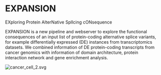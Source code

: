# EXPANSION
EXploring Protein AlterNative SplIcing cONsequence 

EXPANSION is a new pipeline and webserver to explore the functional consequences of an input list of protein-coding alternative splice variants, for example differentially expressed (DE) instances from transcriptomics datasets. We combined information of DE protein-coding transcripts from cancer genomics with information of domain architecture, protein interaction network and gene enrichment analysis.


![cancer_cell_2.svg](https://github.com/raimondilab/expansion/blob/main/expansion_workflow_about.svg)


